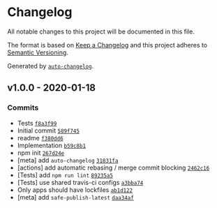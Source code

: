 # Changelog

All notable changes to this project will be documented in this file.

The format is based on [Keep a Changelog](https://keepachangelog.com/en/1.0.0/)
and this project adheres to [Semantic Versioning](https://semver.org/spec/v2.0.0.html).

Generated by [`auto-changelog`](https://github.com/CookPete/auto-changelog).

## v1.0.0 - 2020-01-18

### Commits

- Tests [`f8a3f99`](https://github.com/ljharb/iterate-iterator/commit/f8a3f99525f86f524f3ed97087201811d840b2e7)
- Initial commit [`589f745`](https://github.com/ljharb/iterate-iterator/commit/589f7457e31e147b7c4bca1506a65801c5e74f2b)
- readme [`f380dd6`](https://github.com/ljharb/iterate-iterator/commit/f380dd6499c08800f767fba68a56a1ddc8d97d57)
- Implementation [`b59c8b1`](https://github.com/ljharb/iterate-iterator/commit/b59c8b14690c0a3e49b17cb76b3b205393cf741b)
- npm init [`267d24e`](https://github.com/ljharb/iterate-iterator/commit/267d24e3bc8d1d128f1db9dc8c28e53ddd45d0be)
- [meta] add `auto-changelog` [`31831fa`](https://github.com/ljharb/iterate-iterator/commit/31831fa5b7c707c63d642b9835cb6afa1b29d4b0)
- [actions] add automatic rebasing / merge commit blocking [`2462c16`](https://github.com/ljharb/iterate-iterator/commit/2462c16144f7e723788c6ccd8c075491e3e6a7fa)
- [Tests] add `npm run lint` [`89235a5`](https://github.com/ljharb/iterate-iterator/commit/89235a53d884df596b5246ec2461c0d840396ac0)
- [Tests] use shared travis-ci configs [`a3bba74`](https://github.com/ljharb/iterate-iterator/commit/a3bba74149347ba9b122d8d1680837ae0d2dc190)
- Only apps should have lockfiles [`ab1d122`](https://github.com/ljharb/iterate-iterator/commit/ab1d122c05ffc7aa7706d197829f4099d4bec4b5)
- [meta] add `safe-publish-latest` [`daa34af`](https://github.com/ljharb/iterate-iterator/commit/daa34af4d532189344179d7fb2a35e5e8bfec61b)
